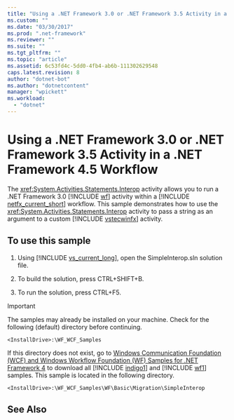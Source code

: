 ```yaml
---
title: "Using a .NET Framework 3.0 or .NET Framework 3.5 Activity in a .NET Framework 4.5 Workflow"
ms.custom: ""
ms.date: "03/30/2017"
ms.prod: ".net-framework"
ms.reviewer: ""
ms.suite: ""
ms.tgt_pltfrm: ""
ms.topic: "article"
ms.assetid: 6c53fd4c-5dd0-4fb4-ab6b-111302629548
caps.latest.revision: 8
author: "dotnet-bot"
ms.author: "dotnetcontent"
manager: "wpickett"
ms.workload: 
  - "dotnet"
---
```

# Using a .NET Framework 3.0 or .NET Framework 3.5 Activity in a .NET Framework 4.5 Workflow
The <xref:System.Activities.Statements.Interop> activity allows you to run a .NET Framework 3.0 [!INCLUDE [wf](../../../../includes/wf-md.md)] activity within a [!INCLUDE [netfx_current_short](../../../../includes/netfx-current-short-md.md)] workflow. This sample demonstrates how to use the <xref:System.Activities.Statements.Interop> activity to pass a string as an argument to a custom [!INCLUDE [vstecwinfx](../../../../includes/vstecwinfx-md.md)] activity.  
  
## To use this sample  
  
1. Using [!INCLUDE [vs_current_long](../../../../includes/vs-current-long-md.md)], open the SimpleInterop.sln solution file.  
  
2. To build the solution, press CTRL+SHIFT+B.  
  
3. To run the solution, press CTRL+F5.  
  
> [!IMPORTANT]
>  The samples may already be installed on your machine. Check for the following (default) directory before continuing.  
> 
>  `<InstallDrive>:\WF_WCF_Samples`  
> 
>  If this directory does not exist, go to [Windows Communication Foundation (WCF) and Windows Workflow Foundation (WF) Samples for .NET Framework 4](http://go.microsoft.com/fwlink/?LinkId=150780) to download all [!INCLUDE [indigo1](../../../../includes/indigo1-md.md)] and [!INCLUDE [wf1](../../../../includes/wf1-md.md)] samples. This sample is located in the following directory.  
> 
>  `<InstallDrive>:\WF_WCF_Samples\WF\Basic\Migration\SimpleInterop`  
  
## See Also
